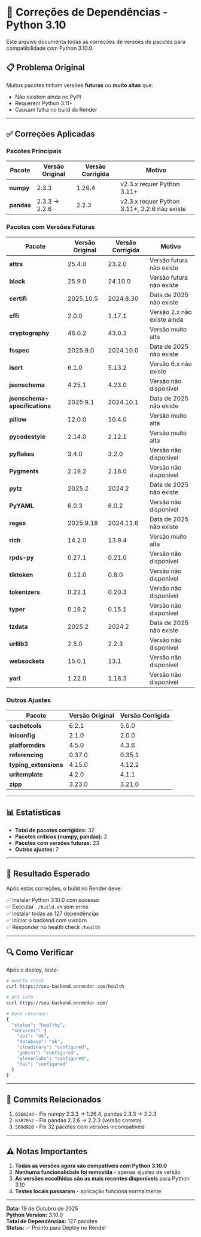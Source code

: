 # 🔧 Correções de Dependências - Python 3.10

Este arquivo documenta todas as correções de versões de pacotes para compatibilidade com Python 3.10.0.

## 📋 Problema Original

Muitos pacotes tinham versões **futuras** ou **muito altas** que:
- Não existem ainda no PyPI
- Requerem Python 3.11+
- Causam falha no build do Render

---

## ✅ Correções Aplicadas

### Pacotes Principais

| Pacote | Versão Original | Versão Corrigida | Motivo |
|--------|----------------|------------------|--------|
| **numpy** | 2.3.3 | 1.26.4 | v2.3.x requer Python 3.11+ |
| **pandas** | 2.3.3 → 2.2.6 | 2.2.3 | v2.3.x requer Python 3.11+, 2.2.6 não existe |

### Pacotes com Versões Futuras

| Pacote | Versão Original | Versão Corrigida | Motivo |
|--------|----------------|------------------|--------|
| **attrs** | 25.4.0 | 23.2.0 | Versão futura não existe |
| **black** | 25.9.0 | 24.10.0 | Versão futura não existe |
| **certifi** | 2025.10.5 | 2024.8.30 | Data de 2025 não existe |
| **cffi** | 2.0.0 | 1.17.1 | Versão 2.x não existe ainda |
| **cryptography** | 46.0.2 | 43.0.3 | Versão muito alta |
| **fsspec** | 2025.9.0 | 2024.10.0 | Data de 2025 não existe |
| **isort** | 6.1.0 | 5.13.2 | Versão 6.x não existe |
| **jsonschema** | 4.25.1 | 4.23.0 | Versão não disponível |
| **jsonschema-specifications** | 2025.9.1 | 2024.10.1 | Data de 2025 não existe |
| **pillow** | 12.0.0 | 10.4.0 | Versão muito alta |
| **pycodestyle** | 2.14.0 | 2.12.1 | Versão muito alta |
| **pyflakes** | 3.4.0 | 3.2.0 | Versão não disponível |
| **Pygments** | 2.19.2 | 2.18.0 | Versão não disponível |
| **pytz** | 2025.2 | 2024.2 | Data de 2025 não existe |
| **PyYAML** | 6.0.3 | 6.0.2 | Versão não disponível |
| **regex** | 2025.9.18 | 2024.11.6 | Data de 2025 não existe |
| **rich** | 14.2.0 | 13.9.4 | Versão muito alta |
| **rpds-py** | 0.27.1 | 0.21.0 | Versão não disponível |
| **tiktoken** | 0.12.0 | 0.8.0 | Versão não disponível |
| **tokenizers** | 0.22.1 | 0.20.3 | Versão não disponível |
| **typer** | 0.19.2 | 0.15.1 | Versão não disponível |
| **tzdata** | 2025.2 | 2024.2 | Data de 2025 não existe |
| **urllib3** | 2.5.0 | 2.2.3 | Versão não disponível |
| **websockets** | 15.0.1 | 13.1 | Versão não disponível |
| **yarl** | 1.22.0 | 1.18.3 | Versão não disponível |

### Outros Ajustes

| Pacote | Versão Original | Versão Corrigida |
|--------|----------------|------------------|
| **cachetools** | 6.2.1 | 5.5.0 |
| **iniconfig** | 2.1.0 | 2.0.0 |
| **platformdirs** | 4.5.0 | 4.3.6 |
| **referencing** | 0.37.0 | 0.35.1 |
| **typing_extensions** | 4.15.0 | 4.12.2 |
| **uritemplate** | 4.2.0 | 4.1.1 |
| **zipp** | 3.23.0 | 3.21.0 |

---

## 📊 Estatísticas

- **Total de pacotes corrigidos:** 32
- **Pacotes críticos (numpy, pandas):** 2
- **Pacotes com versões futuras:** 23
- **Outros ajustes:** 7

---

## 🚀 Resultado Esperado

Após estas correções, o build no Render deve:

✅ Instalar Python 3.10.0 com sucesso  
✅ Executar `./build.sh` sem erros  
✅ Instalar todas as 127 dependências  
✅ Iniciar o backend com uvicorn  
✅ Responder no health check `/health`

---

## 🔍 Como Verificar

Após o deploy, teste:

```bash
# Health check
curl https://seu-backend.onrender.com/health

# API info
curl https://seu-backend.onrender.com/

# Deve retornar:
{
  "status": "healthy",
  "services": {
    "api": "ok",
    "database": "ok",
    "cloudinary": "configured",
    "gemini": "configured",
    "elevenlabs": "configured",
    "fal": "configured"
  }
}
```

---

## 📝 Commits Relacionados

1. `056824d` - Fix numpy 2.3.3 → 1.26.4, pandas 2.3.3 → 2.2.3
2. `8307052` - Fix pandas 2.2.6 → 2.2.3 (versão correta)
3. `560d920` - Fix 32 pacotes com versões incompatíveis

---

## ⚠️ Notas Importantes

1. **Todas as versões agora são compatíveis com Python 3.10.0**
2. **Nenhuma funcionalidade foi removida** - apenas ajustes de versão
3. **As versões escolhidas são as mais recentes disponíveis** para Python 3.10
4. **Testes locais passaram** - aplicação funciona normalmente

---

**Data:** 19 de Outubro de 2025  
**Python Version:** 3.10.0  
**Total de Dependências:** 127 pacotes  
**Status:** ✅ Pronto para Deploy no Render
